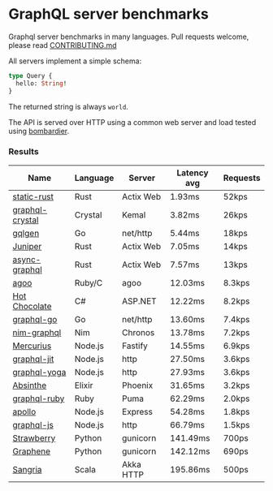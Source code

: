 <!-- README.md is generated from README.ecr, do not edit -->

# GraphQL server benchmarks

Graphql server benchmarks in many languages. Pull requests welcome, please read [CONTRIBUTING.md](CONTRIBUTING.md)

All servers implement a simple schema:

```graphql
type Query {
  hello: String!
}
```

The returned string is always `world`.

The API is served over HTTP using a common web server and load tested using [bombardier](https://github.com/codesenberg/bombardier).

### Results

| Name                          | Language      | Server          | Latency avg      | Requests      |
| ----------------------------  | ------------- | --------------- | ---------------- | ------------- |
| [static-rust](https://actix.rs/) | Rust | Actix Web | 1.93ms | 52kps |
| [graphql-crystal](https://github.com/graphql-crystal/graphql) | Crystal | Kemal | 3.82ms | 26kps |
| [gqlgen](https://github.com/99designs/gqlgen) | Go | net/http | 5.44ms | 18kps |
| [Juniper](https://github.com/graphql-rust/juniper) | Rust | Actix Web | 7.05ms | 14kps |
| [async-graphql](https://github.com/async-graphql/async-graphql) | Rust | Actix Web | 7.57ms | 13kps |
| [agoo](https://github.com/ohler55/agoo) | Ruby/C | agoo | 12.03ms | 8.3kps |
| [Hot Chocolate](https://github.com/ChilliCream/hotchocolate) | C# | ASP.NET | 12.22ms | 8.2kps |
| [graphql-go](https://github.com/graphql-go/graphql) | Go | net/http | 13.60ms | 7.4kps |
| [nim-graphql](https://github.com/status-im/nim-graphql) | Nim | Chronos | 13.78ms | 7.2kps |
| [Mercurius](https://github.com/mercurius-js/mercurius) | Node.js | Fastify | 14.55ms | 6.9kps |
| [graphql-jit](https://github.com/zalando-incubator/graphql-jit) | Node.js | http | 27.50ms | 3.6kps |
| [graphql-yoga](https://github.com/dotansimha/graphql-yoga) | Node.js | http | 27.93ms | 3.6kps |
| [Absinthe](https://github.com/absinthe-graphql/absinthe) | Elixir | Phoenix | 31.65ms | 3.2kps |
| [graphql-ruby](https://github.com/rmosolgo/graphql-ruby) | Ruby | Puma | 62.29ms | 2.0kps |
| [apollo](https://github.com/apollographql/apollo-server) | Node.js | Express | 54.28ms | 1.8kps |
| [graphql-js](https://github.com/graphql/graphql-js) | Node.js | http | 66.79ms | 1.5kps |
| [Strawberry](https://github.com/strawberry-graphql/strawberry) | Python | gunicorn | 141.49ms | 700ps |
| [Graphene](https://github.com/graphql-python/graphene) | Python | gunicorn | 142.12ms | 690ps |
| [Sangria](https://github.com/sangria-graphql/sangria) | Scala | Akka HTTP | 195.86ms | 500ps |
